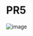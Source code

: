 # PR5

![image](https://github.com/ANAHEIM15/PR5/assets/88400021/d45ced0b-e7d6-4cf3-9ed1-2438da0b83c2)
